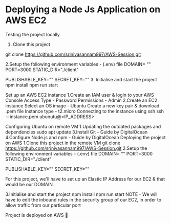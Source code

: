 # Deploying a Node Js Application on AWS EC2

Testing the project locally

1. Clone this project

git clone https://github.com/srinivasannam997/AWS-Session.git

2.Setup the following environment variables - (.env) file
DOMAIN= ""
PORT=3000
STATIC_DIR="./client"

PUBLISHABLE_KEY=""
SECRET_KEY=""
3. Initialise and start the project
npm install
npm run start

Set up an AWS EC2 instance
1.Create an IAM user & login to your AWS Console
Access Type - Password
Permissions - Admin
2.Create an EC2 instance
Select an OS image - Ubuntu
Create a new key pair & download .pem file
Instance type - t2.micro
Connecting to the instance using ssh
ssh -i instance.pem ubunutu@<IP_ADDRESS>


Configuring Ubuntu on remote VM
1.Updating the outdated packages and dependencies
sudo apt update
3.Install Git - Guide by DigitalOcean
4.Configure Node.js and npm - Guide by DigitalOcean
Deploying the project on AWS
1.Clone this project in the remote VM
git clone https://github.com/srinivasannam997/AWS-Session.git
2.Setup the following environment variables - (.env) file
DOMAIN= ""
PORT=3000
STATIC_DIR="./client"

PUBLISHABLE_KEY=""
SECRET_KEY=""

For this project, we'll have to set up an Elastic IP Address for our EC2 & that would be our DOMAIN

3.Initialise and start the project
npm install
npm run start
NOTE - We will have to edit the inbound rules in the security group of our EC2, in order to allow traffic from our particular port

Project is deployed on AWS 🎉
